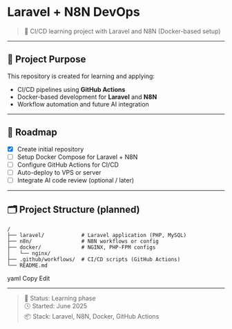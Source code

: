 # Laravel + N8N DevOps

> 🔧 CI/CD learning project with Laravel and N8N (Docker-based setup)

---

## 📘 Project Purpose

This repository is created for learning and applying:
- CI/CD pipelines using **GitHub Actions**
- Docker-based development for **Laravel** and **N8N**
- Workflow automation and future AI integration

---

## 🚀 Roadmap

- [x] Create initial repository
- [ ] Setup Docker Compose for Laravel + N8N
- [ ] Configure GitHub Actions for CI/CD
- [ ] Auto-deploy to VPS or server
- [ ] Integrate AI code review (optional / later)

---

## 🗂 Project Structure (planned)

```
/
├── laravel/            # Laravel application (PHP, MySQL)
├── n8n/                # N8N workflows or config
├── docker/             # NGINX, PHP-FPM configs
│   └── nginx/
├── .github/workflows/  # CI/CD scripts (GitHub Actions)
└── README.md
```

yaml
Copy
Edit

---

> 🧠 Status: Learning phase  
> 🕓 Started: June 2025  
> 📦 Stack: Laravel, N8N, Docker, GitHub Actions  
